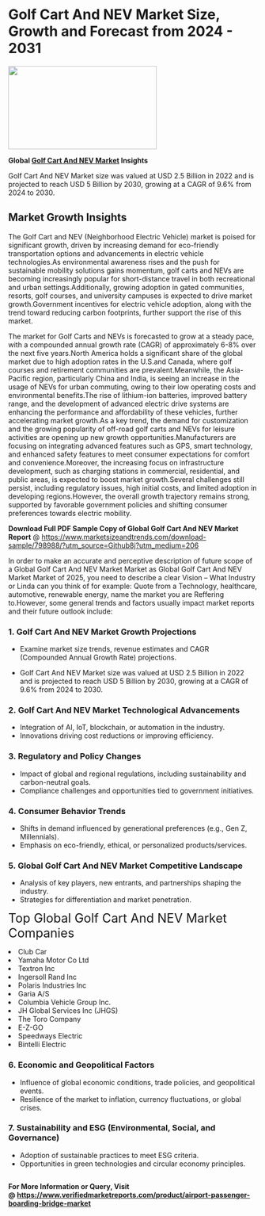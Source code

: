 <H1>Golf Cart And NEV Market Size, Growth and Forecast from 2024 - 2031</H1><img class="aligncenter size-medium wp-image-584254" src="https://thirdeyenews.in/wp-content/uploads/2024/09/Global-Market-Research-300x168.jpeg" alt="" width="300" height="168" /><p><strong>Global&nbsp;<a href="https://www.marketsizeandtrends.com/download-sample/798988/?utm_source=Github8j?utm_medium=206">Golf Cart And NEV Market</a> Insights</strong></p><p>Golf Cart And NEV Market size was valued at USD 2.5 Billion in 2022 and is projected to reach USD 5 Billion by 2030, growing at a CAGR of 9.6% from 2024 to 2030.</p><p><h2>Market Growth Insights</h2> <p>The Golf Cart and NEV (Neighborhood Electric Vehicle) market is poised for significant growth, driven by increasing demand for eco-friendly transportation options and advancements in electric vehicle technologies.As environmental awareness rises and the push for sustainable mobility solutions gains momentum, golf carts and NEVs are becoming increasingly popular for short-distance travel in both recreational and urban settings.Additionally, growing adoption in gated communities, resorts, golf courses, and university campuses is expected to drive market growth.Government incentives for electric vehicle adoption, along with the trend toward reducing carbon footprints, further support the rise of this market.</p> <p>The market for Golf Carts and NEVs is forecasted to grow at a steady pace, with a compounded annual growth rate (CAGR) of approximately 6-8% over the next five years.North America holds a significant share of the global market due to high adoption rates in the U.S.and Canada, where golf courses and retirement communities are prevalent.Meanwhile, the Asia-Pacific region, particularly China and India, is seeing an increase in the usage of NEVs for urban commuting, owing to their low operating costs and environmental benefits.The rise of lithium-ion batteries, improved battery range, and the development of advanced electric drive systems are enhancing the performance and affordability of these vehicles, further accelerating market growth.As a key trend, the demand for customization and the growing popularity of off-road golf carts and NEVs for leisure activities are opening up new growth opportunities.Manufacturers are focusing on integrating advanced features such as GPS, smart technology, and enhanced safety features to meet consumer expectations for comfort and convenience.Moreover, the increasing focus on infrastructure development, such as charging stations in commercial, residential, and public areas, is expected to boost market growth.Several challenges still persist, including regulatory issues, high initial costs, and limited adoption in developing regions.However, the overall growth trajectory remains strong, supported by favorable government policies and shifting consumer preferences towards electric mobility.<p><span class=""><strong>Download Full PDF Sample Copy of Global Golf Cart And NEV Market Report</strong> @ <a href="https://www.marketsizeandtrends.com/download-sample/798988/?utm_source=Github8j?utm_medium=206" target="_blank">https://www.marketsizeandtrends.com/download-sample/798988/?utm_source=Github8j?utm_medium=206</a></span></p><p>In order to make an accurate and perceptive description of future scope of a Global&nbsp;Golf Cart And NEV Market Market as Global&nbsp;Golf Cart And NEV Market Market of 2025, you need to describe a clear Vision &ndash; What Industry or Linda can you think of for example: Quote from a Technology, healthcare, automotive, renewable energy, name the market you are Reffering to.However, some general trends and factors usually impact market reports and their future outlook include:</p><h3>1.&nbsp;<strong>Golf Cart And NEV Market Growth Projections</strong></h3><ul><li>Examine market size trends, revenue estimates and CAGR (Compounded Annual Growth Rate) projections.</li><li><p>Golf Cart And NEV Market size was valued at USD 2.5 Billion in 2022 and is projected to reach USD 5 Billion by 2030, growing at a CAGR of 9.6% from 2024 to 2030.</p></li></ul><h3>2.&nbsp;<strong>Golf Cart And NEV Market Technological Advancements</strong></h3><ul><li>Integration of AI, IoT, blockchain, or automation in the industry.</li><li>Innovations driving cost reductions or improving efficiency.</li></ul><h3>3.&nbsp;<strong>Regulatory and Policy Changes</strong></h3><ul><li>Impact of global and regional regulations, including sustainability and carbon-neutral goals.</li><li>Compliance challenges and opportunities tied to government initiatives.</li></ul><h3>4.&nbsp;<strong>Consumer Behavior Trends</strong></h3><ul><li>Shifts in demand influenced by generational preferences (e.g., Gen Z, Millennials).</li><li>Emphasis on eco-friendly, ethical, or personalized products/services.</li></ul><h3>5.&nbsp;<strong>Global Golf Cart And NEV Market Competitive Landscape</strong></h3><ul><li>Analysis of key players, new entrants, and partnerships shaping the industry.</li><li>Strategies for differentiation and market penetration.</li></ul><p data-pm-slice="1 1 []"><span style="color: inherit; font-family: inherit; font-size: 25px;">Top Global Golf Cart And NEV Market Companies</span></p><div class="" data-test-id=""><p><li>Club Car</li><li> Yamaha Motor Co Ltd</li><li> Textron Inc</li><li> Ingersoll Rand Inc</li><li> Polaris Industries Inc</li><li> Garia A/S</li><li> Columbia Vehicle Group Inc.</li><li> JH Global Services Inc (JHGS)</li><li> The Toro Company</li><li> E-Z-GO</li><li> Speedways Electric</li><li> Bintelli Electric</li></p></div><h3>6.&nbsp;<strong>Economic and Geopolitical Factors</strong></h3><ul><li>Influence of global economic conditions, trade policies, and geopolitical events.</li><li>Resilience of the market to inflation, currency fluctuations, or global crises.</li></ul><h3>7.&nbsp;<strong>Sustainability and ESG (Environmental, Social, and Governance)</strong></h3><ul><li>Adoption of sustainable practices to meet ESG criteria.</li><li>Opportunities in green technologies and circular economy principles.</li></ul><h2><strong style="font-size: 14px;">For More Information or Query, Visit @&nbsp;</strong><a style="background-color: #ffffff; font-size: 14px;" href="https://www.marketsizeandtrends.com/report/golf-cart-and-nev-market/" target="_blank">https://www.verifiedmarketreports.com/product/airport-passenger-boarding-bridge-market</a></h2>